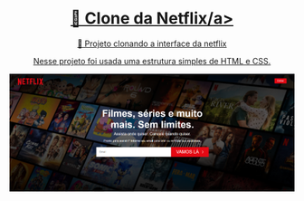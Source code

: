 <h1 align="center">
    <a href="https://pt-br.reactjs.org/">🔗 Clone da Netflix/a>
</h1>
<p align="center">🚀 Projeto clonando a interface da netflix</p>
<p align="center">Nesse projeto foi usada uma estrutura simples de HTML e CSS.</p>
<img src="./img/netflix-ss" alt="GitHub Readme Stats Themes" width="600px"/>